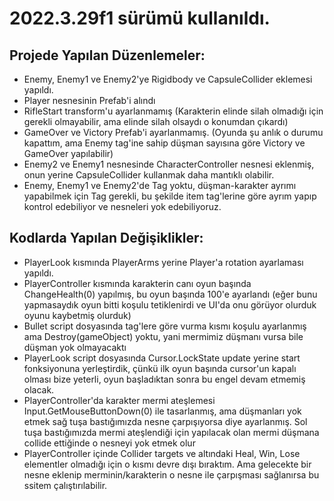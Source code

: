 # 2022.3.29f1 sürümü kullanıldı.

## Projede Yapılan Düzenlemeler:
-  Enemy, Enemy1 ve Enemy2'ye Rigidbody ve CapsuleCollider eklemesi yapıldı.
-  Player nesnesinin Prefab'i alındı
-  RifleStart transform'u ayarlanmamış (Karakterin elinde silah olmadığı için gerekli olmayabilir, ama elinde silah olsaydı o konumdan çıkardı)
-  GameOver ve Victory Prefab'i ayarlanmamış. (Oyunda şu anlık o durumu kapattım, ama Enemy tag'ine sahip düşman sayısına göre Victory ve GameOver yapılabilir)
-  Enemy2 ve Enemy1 nesnesinde CharacterController nesnesi eklenmiş, onun yerine CapsuleCollider kullanmak daha mantıklı olabilir.
-  Enemy, Enemy1 ve Enemy2'de Tag yoktu, düşman-karakter ayrımı yapabilmek için Tag gerekli, bu şekilde item tag'lerine göre ayrım yapıp kontrol edebiliyor ve nesneleri yok edebiliyoruz.

## Kodlarda Yapılan Değişiklikler:
- PlayerLook kısmında PlayerArms yerine Player'a rotation ayarlaması yapıldı.
- PlayerController kısmında karakterin canı oyun başında ChangeHealth(0) yapılmış, bu oyun başında 100'e ayarlandı (eğer bunu yapmasaydık oyun bitti koşulu tetiklenirdi ve UI'da onu görüyor olurduk oyunu kaybetmiş olurduk)
- Bullet script dosyasında tag'lere göre vurma kısmı koşulu ayarlanmış ama Destroy(gameObject) yoktu, yani mermimiz düşmanı vursa bile düşman yok olmayacaktı
- PlayerLook script dosyasında Cursor.LockState update yerine start fonksiyonuna yerleştirdik, çünkü ilk oyun başında cursor'un kapalı olması bize yeterli, oyun başladıktan sonra bu engel devam etmemiş olacak.
- PlayerController'da karakter mermi ateşlemesi Input.GetMouseButtonDown(0) ile tasarlanmış, ama düşmanları yok etmek sağ tuşa bastığımızda nesne çarpışıyorsa diye ayarlanmış. Sol tuşa bastığımızda mermi ateşlendiği için yapılacak olan mermi düşmana collide ettiğinde o nesneyi yok etmek olur
- PlayerController içinde Collider targets ve altındaki Heal, Win, Lose elementler olmadığı için o kısmı devre dışı bıraktım. Ama gelecekte bir nesne eklenip merminin/karakterin o nesne ile çarpışması sağlanırsa bu ssitem çalıştırılabilir.
